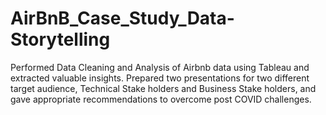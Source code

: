 # AirBnB_Case_Study_Data-Storytelling
Performed Data Cleaning and Analysis of Airbnb data using Tableau and extracted valuable insights. Prepared two presentations for two different target audience, Technical Stake holders and Business Stake holders, and gave appropriate recommendations to overcome post COVID challenges.
